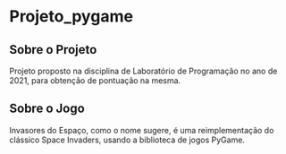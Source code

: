 # Projeto_pygame
## Sobre o Projeto
Projeto proposto na disciplina de Laboratório de Programação no ano de 2021, para obtenção de pontuação na mesma.

## Sobre o Jogo
Invasores do Espaço, como o nome sugere, é uma reimplementação do clássico Space Invaders, usando a biblioteca de jogos PyGame. 
